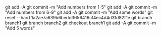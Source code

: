 git add -A
git commit -m "Add numbers from 1-5"
git add -A
git commit -m "Add numbers from 6-9"
git add -A
git commit -m "Add some words"
git reset --hard 1a2ae7a639b6bedd3656416cf4ec4d4d31d82f1e
git branch branch1
git branch branch2
git checkout branch1
git add -A
git commit -m "Add 5 words"
